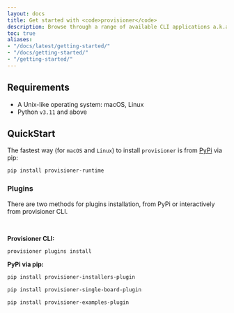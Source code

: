 ```yaml
---
layout: docs
title: Get started with <code>provisioner</code>
description: Browse through a range of available CLI applications a.k.a plugins or create new ones using a Python based framework allowing for creation and loading of dynamic CLI applications at runtime.
toc: true
aliases:
- "/docs/latest/getting-started/"
- "/docs/getting-started/"
- "/getting-started/"
---
```


## Requirements

- A Unix-like operating system: macOS, Linux
- Python `v3.11` and above

## QuickStart

The fastest way (for `macOS` and `Linux`) to install `provisioner` is from [PyPi](https://pypi.org/) via pip:

```bash
pip install provisioner-runtime
```

### Plugins

There are two methods for plugins installation, from PyPi or interactively from provisioner CLI.

<br>

**Provisioner CLI:**

```bash
provisioner plugins install
```

**PyPi via pip:**

```bash
pip install provisioner-installers-plugin
```

```bash
pip install provisioner-single-board-plugin
```

```bash
pip install provisioner-examples-plugin
```